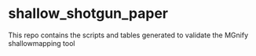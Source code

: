 # shallow_shotgun_paper
This repo contains the scripts and tables generated to validate the MGnify shallowmapping tool
